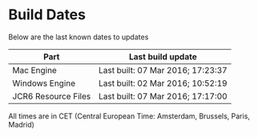 # Build Dates

Below are the last known dates to updates

Part | Last build update
-----|-----
Mac Engine | Last built: 07 Mar 2016; 17:23:37
Windows Engine | Last built: 02 Mar 2016; 10:52:19
JCR6 Resource Files | Last built: 07 Mar 2016; 17:17:00
All times are in CET (Central European Time: Amsterdam, Brussels, Paris, Madrid)



